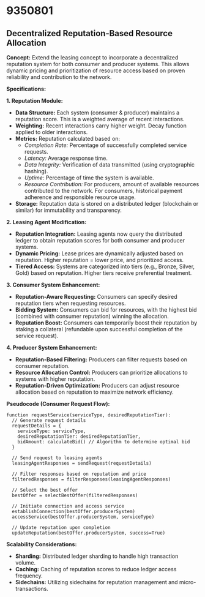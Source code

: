# 9350801

## Decentralized Reputation-Based Resource Allocation

**Concept:** Extend the leasing concept to incorporate a decentralized reputation system for both consumer and producer systems. This allows dynamic pricing and prioritization of resource access based on proven reliability and contribution to the network.

**Specifications:**

**1. Reputation Module:**

*   **Data Structure:** Each system (consumer & producer) maintains a reputation score. This is a weighted average of recent interactions.
*   **Weighting:**  Recent interactions carry higher weight. Decay function applied to older interactions.
*   **Metrics:** Reputation calculated based on:
    *   *Completion Rate:* Percentage of successfully completed service requests.
    *   *Latency:* Average response time.
    *   *Data Integrity:* Verification of data transmitted (using cryptographic hashing).
    *   *Uptime:* Percentage of time the system is available.
    *   *Resource Contribution:* For producers, amount of available resources contributed to the network. For consumers, historical payment adherence and responsible resource usage.
*   **Storage:** Reputation data is stored on a distributed ledger (blockchain or similar) for immutability and transparency.

**2. Leasing Agent Modification:**

*   **Reputation Integration:** Leasing agents now query the distributed ledger to obtain reputation scores for both consumer and producer systems.
*   **Dynamic Pricing:**  Lease prices are dynamically adjusted based on reputation. Higher reputation = lower price, and prioritized access.
*   **Tiered Access:** Systems are categorized into tiers (e.g., Bronze, Silver, Gold) based on reputation. Higher tiers receive preferential treatment.

**3. Consumer System Enhancement:**

*   **Reputation-Aware Requesting:** Consumers can specify desired reputation tiers when requesting resources.
*   **Bidding System:** Consumers can bid for resources, with the highest bid (combined with consumer reputation) winning the allocation.
*   **Reputation Boost:** Consumers can temporarily boost their reputation by staking a collateral (refundable upon successful completion of the service request).

**4. Producer System Enhancement:**

*   **Reputation-Based Filtering:** Producers can filter requests based on consumer reputation.
*   **Resource Allocation Control:** Producers can prioritize allocations to systems with higher reputation.
*   **Reputation-Driven Optimization:** Producers can adjust resource allocation based on reputation to maximize network efficiency.

**Pseudocode (Consumer Request Flow):**

```
function requestService(serviceType, desiredReputationTier):
  // Generate request details
  requestDetails = {
    serviceType: serviceType,
    desiredReputationTier: desiredReputationTier,
    bidAmount: calculateBid() // Algorithm to determine optimal bid
  }

  // Send request to leasing agents
  leasingAgentResponses = sendRequest(requestDetails)

  // Filter responses based on reputation and price
  filteredResponses = filterResponses(leasingAgentResponses)

  // Select the best offer
  bestOffer = selectBestOffer(filteredResponses)

  // Initiate connection and access service
  establishConnection(bestOffer.producerSystem)
  accessService(bestOffer.producerSystem, serviceType)
  
  // Update reputation upon completion
  updateReputation(bestOffer.producerSystem, success=True)
```

**Scalability Considerations:**

*   **Sharding:**  Distributed ledger sharding to handle high transaction volume.
*   **Caching:**  Caching of reputation scores to reduce ledger access frequency.
*   **Sidechains:** Utilizing sidechains for reputation management and micro-transactions.